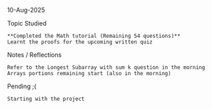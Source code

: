 10-Aug-2025


Topic Studied

    **Completed the Math tutorial (Remaining 54 questions)**
    Learnt the proofs for the upcoming written quiz
    

Notes / Reflections
    

    Refer to the Longest Subarray with sum k question in the morning
    Arrays portions remaining start (also in the morning)


Pending ;(

    Starting with the project 



